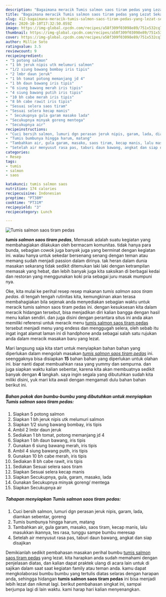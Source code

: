 ```yaml
---
description: "Bagaimana meracik Tumis salmon saos tiram pedas yang Lezat Sekali"
title: "Bagaimana meracik Tumis salmon saos tiram pedas yang Lezat Sekali"
slug: 412-bagaimana-meracik-tumis-salmon-saos-tiram-pedas-yang-lezat-sekali
date: 2020-10-10T17:32:50.059Z
image: https://img-global.cpcdn.com/recipes/a58f309f03098e89/751x532cq70/tumis-salmon-saos-tiram-pedas-foto-resep-utama.jpg
thumbnail: https://img-global.cpcdn.com/recipes/a58f309f03098e89/751x532cq70/tumis-salmon-saos-tiram-pedas-foto-resep-utama.jpg
cover: https://img-global.cpcdn.com/recipes/a58f309f03098e89/751x532cq70/tumis-salmon-saos-tiram-pedas-foto-resep-utama.jpg
author: Millie Soto
ratingvalue: 3.5
reviewcount: 9
recipeingredient:
- "5 potong salmon"
- "1 bh jeruk nipis utk melumuri salmon"
- "1/2 siung bawang bombay iris tipis"
- "2 lmbr daun jeruk"
- "1 bh tomat potong memanjang jd 4"
- "1 bh daun bawang iris tipis"
- "6 siung bawang merah iris tipis"
- "4 siung bawang putih iris tipis"
- "10 bh cabe merah iris tipis"
- "8 bh cabe rawit iris tipis"
- "Sesuai selera saos tiram"
- "Sesuai selera kecap manis"
- " Secukupnya gula garam masako lada"
- "Secukupnya minyak goreng mentega"
- "Secukupnya air"
recipeinstructions:
- "Cuci bersih salmon, lumuri dgn perasan jeruk nipis, garam, lada, diamkan sebentar, goreng"
- "Tumis bumbunya hingga harum, matang"
- "Tambahkan air, gula garam, masako, saos tiram, kecap manis, lalu masukkan ikannya, tes rasa, tunggu sampe bumbu meresap"
- "Setelah air menyusut rasa pas, taburi daun bawang, angkat dan siap disajikan"
categories:
- Resep
tags:
- tumis
- salmon
- saos

katakunci: tumis salmon saos 
nutrition: 174 calories
recipecuisine: Indonesian
preptime: "PT38M"
cooktime: "PT31M"
recipeyield: "3"
recipecategory: Lunch

---
```



![Tumis salmon saos tiram pedas](https://img-global.cpcdn.com/recipes/a58f309f03098e89/751x532cq70/tumis-salmon-saos-tiram-pedas-foto-resep-utama.jpg)

<b><i>tumis salmon saos tiram pedas</i></b>, Memasak adalah suatu kegiatan yang membahagiakan dilakukan oleh bermacam komunitas. tidak hanya para bunda, sebagian cowok juga banyak juga yang berminat dengan kegiatan ini. walau hanya untuk sekedar bersenang senang dengan teman atau memang sudah menjadi passion dalam dirinya. tak heran dalam dunia masakan sekarang tidak sedikit ditemukan laki laki dengan ketrampilan memasak yang hebat, dan lebih banyak juga kita saksikan di berbagai kedai dan restoran yang menggunakan koki pria sebagai juru masak mumpuni nya.



Oke, kita mulai ke perihal resep resep makanan <i>tumis salmon saos tiram pedas</i>. di tengah tengah rutinitas kita, kemungkinan akan terasa membahagiakan bila sejenak anda menyediakan sebagian waktu untuk meracik tumis salmon saos tiram pedas ini. dengan kesuksesan kita dalam meracik hidangan tersebut, bisa menjadikan diri kalian bangga dengan hasil menu kalian sendiri. dan juga disini dengan perantara situs ini anda akan memiliki referensi untuk meracik menu <u>tumis salmon saos tiram pedas</u> tersebut menjadi menu yang endess dan menggugah selera, oleh sebab itu ingat ingat alamat laman ini di handphone anda sebagai salah satu rujukan anda dalam meracik masakan baru yang lezat.


Mari langsung saja kita start untuk menyiapkan bahan bahan yang diperlukan dalam mengolah masakan <u><i>tumis salmon saos tiram pedas</i></u> ini. seenggaknya bisa disiapkan <b>15</b> bahan bahan yang diperlukan untuk olahan ini. biar nanti dapat membuahkan rasa yang yummy dan sempurna. dan juga siapkan waktu kalian sebentar, karena kita akan membuatnya sedikit banyak dengan <b>4</b> langkah. saya ingin segala yang dibutuhkan sudah kita miliki disini, yuk mari kita awali dengan mengamati dulu bahan bahan berikut ini.

<!--inarticleads1-->

##### Bahan pokok dan bumbu-bumbu yang dibutuhkan untuk menyiapkan Tumis salmon saos tiram pedas:

1. Siapkan 5 potong salmon
1. Siapkan 1 bh jeruk nipis utk melumuri salmon
1. Siapkan 1/2 siung bawang bombay, iris tipis
1. Ambil 2 lmbr daun jeruk
1. Sediakan 1 bh tomat, potong memanjang jd 4
1. Siapkan 1 bh daun bawang, iris tipis
1. Gunakan 6 siung bawang merah, iris tipis
1. Ambil 4 siung bawang putih, iris tipis
1. Gunakan 10 bh cabe merah, iris tipis
1. Sediakan 8 bh cabe rawit, iris tipis
1. Sediakan Sesuai selera saos tiram
1. Siapkan Sesuai selera kecap manis
1. Siapkan  Secukupnya, gula, garam, masako, lada
1. Gunakan Secukupnya minyak goreng/ mentega
1. Siapkan Secukupnya air




<!--inarticleads2-->

##### Tahapan menyiapkan Tumis salmon saos tiram pedas:

1. Cuci bersih salmon, lumuri dgn perasan jeruk nipis, garam, lada, diamkan sebentar, goreng
1. Tumis bumbunya hingga harum, matang
1. Tambahkan air, gula garam, masako, saos tiram, kecap manis, lalu masukkan ikannya, tes rasa, tunggu sampe bumbu meresap
1. Setelah air menyusut rasa pas, taburi daun bawang, angkat dan siap disajikan




Demikianlah sedikit pembahasan masakan perihal bumbu <u>tumis salmon saos tiram pedas</u> yang lezat. kita harapkan anda sudah memahami dengan penjelasan diatas, dan kalian dapat praktek ulang di acara lain untuk di sajikan dalam saat saat kegiatan family atau teman anda. kamu dapat mengkolaborasi bumbu bumbu yang tertulis diatas selaras dengan harapan anda, sehingga hidangan <b>tumis salmon saos tiram pedas</b> ini bisa menjadi lebih lezat dan nikmat lagi. berikut pembahasan singkat ini, sampai berjumpa lagi di lain waktu. kami harap hari kalian menyenangkan.
